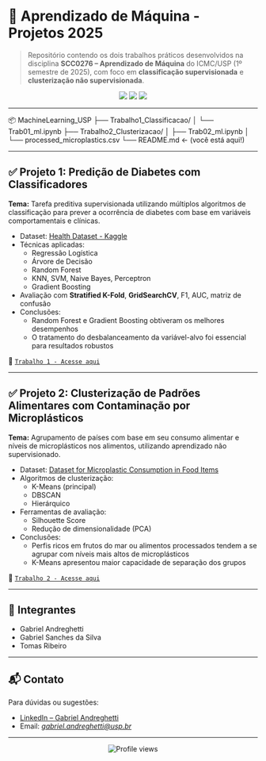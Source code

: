 # 🧠 Aprendizado de Máquina - Projetos 2025

> Repositório contendo os dois trabalhos práticos desenvolvidos na disciplina **SCC0276 – Aprendizado de Máquina** do ICMC/USP (1º semestre de 2025), com foco em **classificação supervisionada** e **clusterização não supervisionada**.

<p align="center">
  <img src="https://img.shields.io/badge/Disciplina-Aprendizado%20de%20M%C3%A1quina-blue?style=for-the-badge" />
  <img src="https://img.shields.io/badge/Ano-2025-forestgreen?style=for-the-badge" />
  <img src="https://img.shields.io/badge/USP-S%C3%A3o%20Carlos-lightgrey?style=for-the-badge" />
</p>

---

📦 MachineLearning_USP
├── Trabalho1_Classificacao/
│   └── Trab01_ml.ipynb
├── Trabalho2_Clusterizacao/
│   ├── Trab02_ml.ipynb
│   └── processed_microplastics.csv
└── README.md  ← (você está aqui!)



---

## ✅ Projeto 1: Predição de Diabetes com Classificadores

**Tema:** Tarefa preditiva supervisionada utilizando múltiplos algoritmos de classificação para prever a ocorrência de diabetes com base em variáveis comportamentais e clínicas.

- Dataset: [Health Dataset - Kaggle](https://www.kaggle.com/datasets/prosperchuks/health-dataset)
- Técnicas aplicadas:
  - Regressão Logística
  - Árvore de Decisão
  - Random Forest
  - KNN, SVM, Naive Bayes, Perceptron
  - Gradient Boosting
- Avaliação com **Stratified K-Fold**, **GridSearchCV**, F1, AUC, matriz de confusão
- Conclusões:
  - Random Forest e Gradient Boosting obtiveram os melhores desempenhos
  - O tratamento do desbalanceamento da variável-alvo foi essencial para resultados robustos

🔗 [`Trabalho 1 - Acesse aqui`](./Trabalho01/Trab01_ml.ipynb)

---

## ✅ Projeto 2: Clusterização de Padrões Alimentares com Contaminação por Microplásticos

**Tema:** Agrupamento de países com base em seu consumo alimentar e níveis de microplásticos nos alimentos, utilizando aprendizado não supervisionado.

- Dataset: [Dataset for Microplastic Consumption in Food Items](https://www.kaggle.com/datasets/jayeshrmohanani/dataset-for-microplastic-consumption-in-food-items)
- Algoritmos de clusterização:
  - K-Means (principal)
  - DBSCAN
  - Hierárquico
- Ferramentas de avaliação:
  - Silhouette Score
  - Redução de dimensionalidade (PCA)
- Conclusões:
  - Perfis ricos em frutos do mar ou alimentos processados tendem a se agrupar com níveis mais altos de microplásticos
  - K-Means apresentou maior capacidade de separação dos grupos

🔗 [`Trabalho 2 - Acesse aqui`](./Trabalho02/Trab02_ml.ipynb)

---

## 👥 Integrantes

- Gabriel Andreghetti  
- Gabriel Sanches da Silva  
- Tomas Ribeiro

---

## 📬 Contato

Para dúvidas ou sugestões:

- [LinkedIn – Gabriel Andreghetti](https://www.linkedin.com/in/gabrielandreghetti/)
- Email: *gabriel.andreghetti@usp.br*

---

<p align="center">
  <img src="https://komarev.com/ghpvc/?username=gabrielandreghetti&style=flat-square" alt="Profile views"/>
</p>

